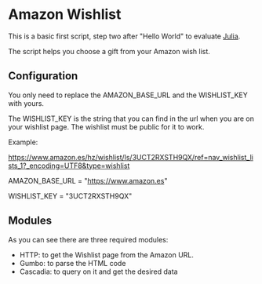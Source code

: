 # Amazon Wishlist

This is a basic first script, step two after "Hello World" to evaluate [Julia](https://julialang.org/).

The script helps you choose a gift from your Amazon wish list.

## Configuration

You only need to replace the AMAZON_BASE_URL and the WISHLIST_KEY with yours.

The WISHLIST_KEY is the string that you can find in the url when you are on your wishlist page. The wishlist must be public for it to work. 

Example:

https://www.amazon.es/hz/wishlist/ls/3UCT2RXSTH9QX/ref=nav_wishlist_lists_1?_encoding=UTF8&type=wishlist

AMAZON_BASE_URL = "https://www.amazon.es"

WISHLIST_KEY = "3UCT2RXSTH9QX"

## Modules

As you can see there are three required modules:

* HTTP: to get the Wishlist page from the Amazon URL.
* Gumbo: to parse the HTML code
* Cascadia: to query on it and get the desired data